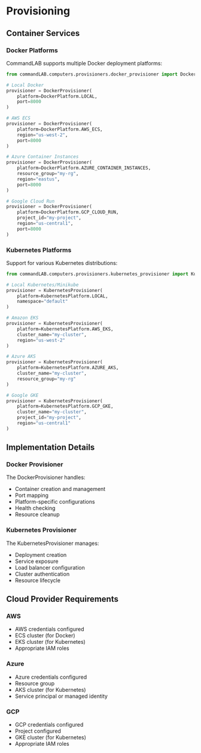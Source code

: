 # Provisioning

## Container Services

### Docker Platforms

CommandLAB supports multiple Docker deployment platforms:

```python
from commandLAB.computers.provisioners.docker_provisioner import DockerPlatform

# Local Docker
provisioner = DockerProvisioner(
    platform=DockerPlatform.LOCAL,
    port=8000
)

# AWS ECS
provisioner = DockerProvisioner(
    platform=DockerPlatform.AWS_ECS,
    region="us-west-2",
    port=8000
)

# Azure Container Instances
provisioner = DockerProvisioner(
    platform=DockerPlatform.AZURE_CONTAINER_INSTANCES,
    resource_group="my-rg",
    region="eastus",
    port=8000
)

# Google Cloud Run
provisioner = DockerProvisioner(
    platform=DockerPlatform.GCP_CLOUD_RUN,
    project_id="my-project",
    region="us-central1",
    port=8000
)
```

### Kubernetes Platforms

Support for various Kubernetes distributions:

```python
from commandLAB.computers.provisioners.kubernetes_provisioner import KubernetesPlatform

# Local Kubernetes/Minikube
provisioner = KubernetesProvisioner(
    platform=KubernetesPlatform.LOCAL,
    namespace="default"
)

# Amazon EKS
provisioner = KubernetesProvisioner(
    platform=KubernetesPlatform.AWS_EKS,
    cluster_name="my-cluster",
    region="us-west-2"
)

# Azure AKS
provisioner = KubernetesProvisioner(
    platform=KubernetesPlatform.AZURE_AKS,
    cluster_name="my-cluster",
    resource_group="my-rg"
)

# Google GKE
provisioner = KubernetesProvisioner(
    platform=KubernetesPlatform.GCP_GKE,
    cluster_name="my-cluster",
    project_id="my-project",
    region="us-central1"
)
```

## Implementation Details

### Docker Provisioner

The DockerProvisioner handles:
- Container creation and management
- Port mapping
- Platform-specific configurations
- Health checking
- Resource cleanup

### Kubernetes Provisioner

The KubernetesProvisioner manages:
- Deployment creation
- Service exposure
- Load balancer configuration
- Cluster authentication
- Resource lifecycle

## Cloud Provider Requirements

### AWS
- AWS credentials configured
- ECS cluster (for Docker)
- EKS cluster (for Kubernetes)
- Appropriate IAM roles

### Azure
- Azure credentials configured
- Resource group
- AKS cluster (for Kubernetes)
- Service principal or managed identity

### GCP
- GCP credentials configured
- Project configured
- GKE cluster (for Kubernetes)
- Appropriate IAM roles 